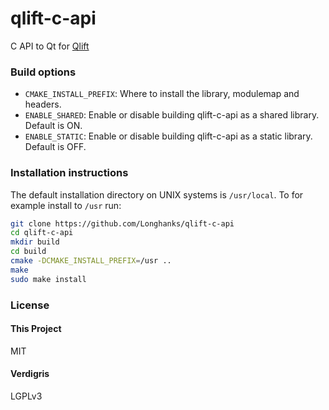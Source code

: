 # qlift-c-api
C API to Qt for [Qlift](https://github.com/Longhanks/Qlift "Qlift")

### Build options

- `CMAKE_INSTALL_PREFIX`: Where to install the library, modulemap and headers.
- `ENABLE_SHARED`: Enable or disable building qlift-c-api as a shared library. Default is ON.
- `ENABLE_STATIC`: Enable or disable building qlift-c-api as a static library. Default is OFF.

### Installation instructions

The default installation directory on UNIX systems is `/usr/local`. To for example install to `/usr` run:

```sh
git clone https://github.com/Longhanks/qlift-c-api
cd qlift-c-api
mkdir build
cd build
cmake -DCMAKE_INSTALL_PREFIX=/usr ..
make
sudo make install
```

### License

#### This Project

MIT

#### Verdigris

LGPLv3

